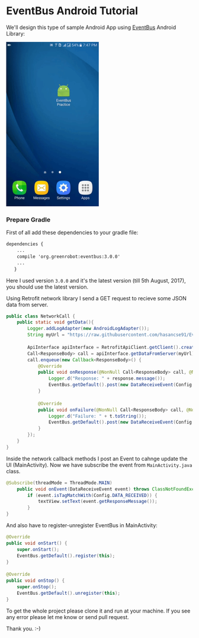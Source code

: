 # EventBus Android Tutorial

We'll design this type of sample Android App using [EventBus](https://github.com/google/guava/wiki/EventBusExplained) Android Library:

<img src="https://raw.githubusercontent.com/hasancse91/EventBus-Android-Tutorial/master/Data/eventbus-practice-tutorial.gif" width="250" height="444" />

### Prepare Gradle
First of all add these dependencies to your gradle file: 
```xml
dependencies {
    ...
    compile 'org.greenrobot:eventbus:3.0.0'
    ...
   }
```
Here I used version `3.0.0` and it's the latest version (till 5th August, 2017), you should use the latest version.

Using Retrofit network library I send a GET request to recieve some JSON data from server.

```java
public class NetworkCall {
    public static void getData(){
        Logger.addLogAdapter(new AndroidLogAdapter());
        String myUrl = "https://raw.githubusercontent.com/hasancse91/EventBus-Android-Tutorial/master/Data/data.json";

        ApiInterface apiInterface = RetrofitApiClient.getClient().create(ApiInterface.class);
        Call<ResponseBody> call = apiInterface.getDataFromServer(myUrl);
        call.enqueue(new Callback<ResponseBody>() {
            @Override
            public void onResponse(@NonNull Call<ResponseBody> call, @NonNull Response<ResponseBody> response) {
                Logger.d("Response: " + response.message());
                EventBus.getDefault().post(new DataReceiveEvent(Config.DATA_RECEIVED, response.message()));
            }

            @Override
            public void onFailure(@NonNull Call<ResponseBody> call, @NonNull Throwable t) {
                Logger.d("Failure: " + t.toString());
                EventBus.getDefault().post(new DataReceiveEvent(Config.DATA_RECEIVED, t.toString()));
            }
        });
    }
}
```

Inside the network callback methods I post an Event to cahnge update the UI (MainActivity). Now we have subscribe the event from `MainActivity.java` class.

```java
@Subscribe(threadMode = ThreadMode.MAIN)
    public void onEvent(DataReceiveEvent event) throws ClassNotFoundException {
        if (event.isTagMatchWith(Config.DATA_RECEIVED)) {
            textView.setText(event.getResponseMessage());
        }
}
```

And also have to register-unregister EventBus in MainActivity:

```java
@Override
public void onStart() {
    super.onStart();
    EventBus.getDefault().register(this);
}

@Override
public void onStop() {
    super.onStop();
    EventBus.getDefault().unregister(this);
}
```

To get the whole project please clone it and run at your machine. If you see any error please let me know or send pull request.

Thank you. :-)

